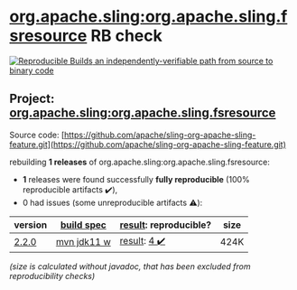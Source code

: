 [org.apache.sling:org.apache.sling.fsresource](https://search.maven.org/artifact/org.apache.sling/org.apache.sling.fsresource/) RB check
=======

[![Reproducible Builds](https://reproducible-builds.org/images/logos/rb.svg) an independently-verifiable path from source to binary code](https://reproducible-builds.org/)

## Project: [org.apache.sling:org.apache.sling.fsresource](https://search.maven.org/artifact/org.apache.sling/org.apache.sling.fsresource/)

Source code: [https://github.com/apache/sling-org-apache-sling-feature.git](https://github.com/apache/sling-org-apache-sling-feature.git)

rebuilding **1 releases** of org.apache.sling:org.apache.sling.fsresource:
- **1** releases were found successfully **fully reproducible** (100% reproducible artifacts :heavy_check_mark:),
- 0 had issues (some unreproducible artifacts :warning:):

| version | [build spec](/BUILDSPEC.md) | [result](https://reproducible-builds.org/docs/jvm/): reproducible? | size |
| -- | --------- | ------ | -- |
| [2.2.0](https://search.maven.org/artifact/org.apache.sling/org.apache.sling.fsresource/2.2.0/pom) | [mvn jdk11 w](org.apache.sling.fsresource-2.2.0.buildspec) | [result](org.apache.sling.fsresource-2.2.0.buildinfo): [4 :heavy_check_mark: ](org.apache.sling.fsresource-2.2.0.buildcompare) | 424K |

<i>(size is calculated without javadoc, that has been excluded from reproducibility checks)</i>
